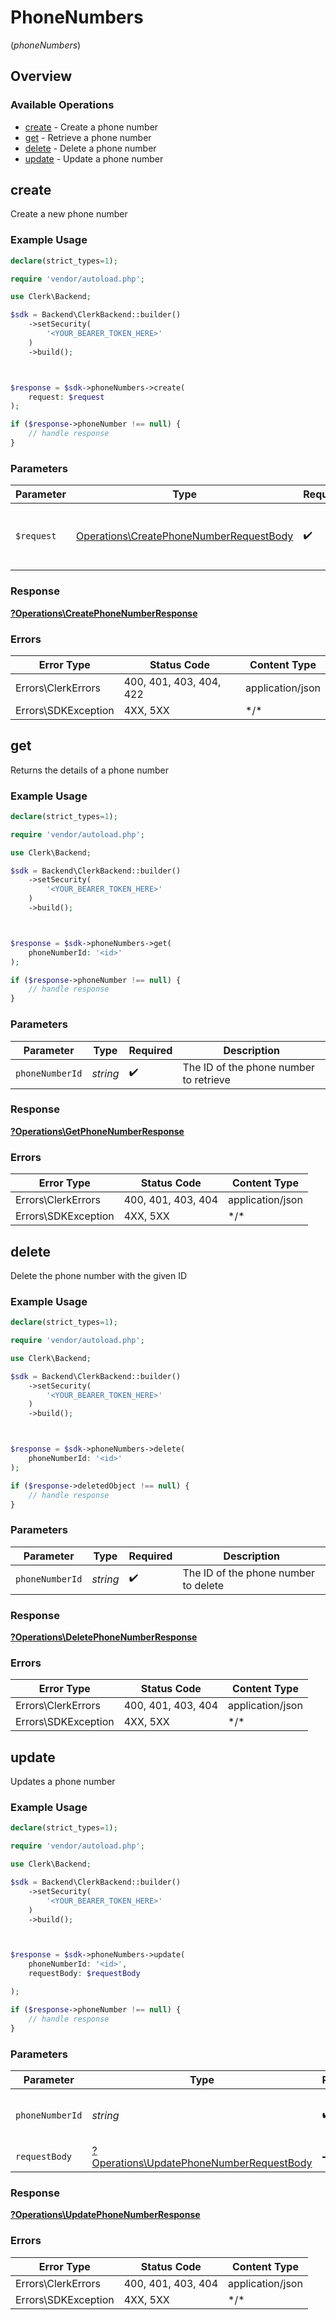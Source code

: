 # PhoneNumbers
(*phoneNumbers*)

## Overview

### Available Operations

* [create](#create) - Create a phone number
* [get](#get) - Retrieve a phone number
* [delete](#delete) - Delete a phone number
* [update](#update) - Update a phone number

## create

Create a new phone number

### Example Usage

<!-- UsageSnippet language="php" operationID="CreatePhoneNumber" method="post" path="/phone_numbers" -->
```php
declare(strict_types=1);

require 'vendor/autoload.php';

use Clerk\Backend;

$sdk = Backend\ClerkBackend::builder()
    ->setSecurity(
        '<YOUR_BEARER_TOKEN_HERE>'
    )
    ->build();



$response = $sdk->phoneNumbers->create(
    request: $request
);

if ($response->phoneNumber !== null) {
    // handle response
}
```

### Parameters

| Parameter                                                                                          | Type                                                                                               | Required                                                                                           | Description                                                                                        |
| -------------------------------------------------------------------------------------------------- | -------------------------------------------------------------------------------------------------- | -------------------------------------------------------------------------------------------------- | -------------------------------------------------------------------------------------------------- |
| `$request`                                                                                         | [Operations\CreatePhoneNumberRequestBody](../../Models/Operations/CreatePhoneNumberRequestBody.md) | :heavy_check_mark:                                                                                 | The request object to use for the request.                                                         |

### Response

**[?Operations\CreatePhoneNumberResponse](../../Models/Operations/CreatePhoneNumberResponse.md)**

### Errors

| Error Type              | Status Code             | Content Type            |
| ----------------------- | ----------------------- | ----------------------- |
| Errors\ClerkErrors      | 400, 401, 403, 404, 422 | application/json        |
| Errors\SDKException     | 4XX, 5XX                | \*/\*                   |

## get

Returns the details of a phone number

### Example Usage

<!-- UsageSnippet language="php" operationID="GetPhoneNumber" method="get" path="/phone_numbers/{phone_number_id}" -->
```php
declare(strict_types=1);

require 'vendor/autoload.php';

use Clerk\Backend;

$sdk = Backend\ClerkBackend::builder()
    ->setSecurity(
        '<YOUR_BEARER_TOKEN_HERE>'
    )
    ->build();



$response = $sdk->phoneNumbers->get(
    phoneNumberId: '<id>'
);

if ($response->phoneNumber !== null) {
    // handle response
}
```

### Parameters

| Parameter                              | Type                                   | Required                               | Description                            |
| -------------------------------------- | -------------------------------------- | -------------------------------------- | -------------------------------------- |
| `phoneNumberId`                        | *string*                               | :heavy_check_mark:                     | The ID of the phone number to retrieve |

### Response

**[?Operations\GetPhoneNumberResponse](../../Models/Operations/GetPhoneNumberResponse.md)**

### Errors

| Error Type          | Status Code         | Content Type        |
| ------------------- | ------------------- | ------------------- |
| Errors\ClerkErrors  | 400, 401, 403, 404  | application/json    |
| Errors\SDKException | 4XX, 5XX            | \*/\*               |

## delete

Delete the phone number with the given ID

### Example Usage

<!-- UsageSnippet language="php" operationID="DeletePhoneNumber" method="delete" path="/phone_numbers/{phone_number_id}" -->
```php
declare(strict_types=1);

require 'vendor/autoload.php';

use Clerk\Backend;

$sdk = Backend\ClerkBackend::builder()
    ->setSecurity(
        '<YOUR_BEARER_TOKEN_HERE>'
    )
    ->build();



$response = $sdk->phoneNumbers->delete(
    phoneNumberId: '<id>'
);

if ($response->deletedObject !== null) {
    // handle response
}
```

### Parameters

| Parameter                            | Type                                 | Required                             | Description                          |
| ------------------------------------ | ------------------------------------ | ------------------------------------ | ------------------------------------ |
| `phoneNumberId`                      | *string*                             | :heavy_check_mark:                   | The ID of the phone number to delete |

### Response

**[?Operations\DeletePhoneNumberResponse](../../Models/Operations/DeletePhoneNumberResponse.md)**

### Errors

| Error Type          | Status Code         | Content Type        |
| ------------------- | ------------------- | ------------------- |
| Errors\ClerkErrors  | 400, 401, 403, 404  | application/json    |
| Errors\SDKException | 4XX, 5XX            | \*/\*               |

## update

Updates a phone number

### Example Usage

<!-- UsageSnippet language="php" operationID="UpdatePhoneNumber" method="patch" path="/phone_numbers/{phone_number_id}" -->
```php
declare(strict_types=1);

require 'vendor/autoload.php';

use Clerk\Backend;

$sdk = Backend\ClerkBackend::builder()
    ->setSecurity(
        '<YOUR_BEARER_TOKEN_HERE>'
    )
    ->build();



$response = $sdk->phoneNumbers->update(
    phoneNumberId: '<id>',
    requestBody: $requestBody

);

if ($response->phoneNumber !== null) {
    // handle response
}
```

### Parameters

| Parameter                                                                                           | Type                                                                                                | Required                                                                                            | Description                                                                                         |
| --------------------------------------------------------------------------------------------------- | --------------------------------------------------------------------------------------------------- | --------------------------------------------------------------------------------------------------- | --------------------------------------------------------------------------------------------------- |
| `phoneNumberId`                                                                                     | *string*                                                                                            | :heavy_check_mark:                                                                                  | The ID of the phone number to update                                                                |
| `requestBody`                                                                                       | [?Operations\UpdatePhoneNumberRequestBody](../../Models/Operations/UpdatePhoneNumberRequestBody.md) | :heavy_minus_sign:                                                                                  | N/A                                                                                                 |

### Response

**[?Operations\UpdatePhoneNumberResponse](../../Models/Operations/UpdatePhoneNumberResponse.md)**

### Errors

| Error Type          | Status Code         | Content Type        |
| ------------------- | ------------------- | ------------------- |
| Errors\ClerkErrors  | 400, 401, 403, 404  | application/json    |
| Errors\SDKException | 4XX, 5XX            | \*/\*               |